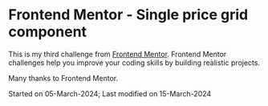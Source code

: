 # Frontend Mentor - Single price grid component 

This is my third challenge from [Frontend Mentor](https://www.frontendmentor.io/challenges/single-price-grid-component-5ce41129d0ff452fec5abbbc). Frontend Mentor challenges help you improve your coding skills by building realistic projects. 

Many thanks to Frontend Mentor.

Started on 05-March-2024;
Last modified on 15-March-2024
